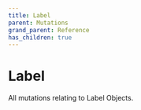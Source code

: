 ```yaml
---
title: Label
parent: Mutations
grand_parent: Reference
has_children: true
---
```


# Label

All mutations relating to Label Objects.

